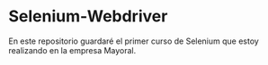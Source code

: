 # Selenium-Webdriver

En este repositorio guardaré el primer curso de Selenium que estoy realizando en la empresa Mayoral. 
